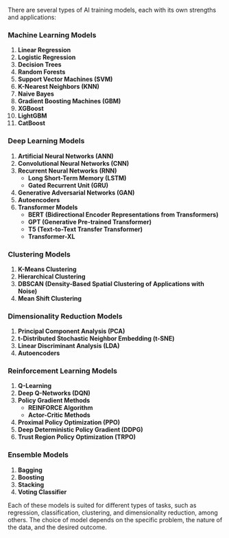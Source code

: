 There are several types of AI training models, each with its own strengths and applications:

### Machine Learning Models
1. **Linear Regression**
2. **Logistic Regression**
3. **Decision Trees**
4. **Random Forests**
5. **Support Vector Machines (SVM)**
6. **K-Nearest Neighbors (KNN)**
7. **Naive Bayes**
8. **Gradient Boosting Machines (GBM)**
9. **XGBoost**
10. **LightGBM**
11. **CatBoost**

### Deep Learning Models
1. **Artificial Neural Networks (ANN)**
2. **Convolutional Neural Networks (CNN)**
3. **Recurrent Neural Networks (RNN)**
   - **Long Short-Term Memory (LSTM)**
   - **Gated Recurrent Unit (GRU)**
4. **Generative Adversarial Networks (GAN)**
5. **Autoencoders**
6. **Transformer Models**
   - **BERT (Bidirectional Encoder Representations from Transformers)**
   - **GPT (Generative Pre-trained Transformer)**
   - **T5 (Text-to-Text Transfer Transformer)**
   - **Transformer-XL**

### Clustering Models
1. **K-Means Clustering**
2. **Hierarchical Clustering**
3. **DBSCAN (Density-Based Spatial Clustering of Applications with Noise)**
4. **Mean Shift Clustering**

### Dimensionality Reduction Models
1. **Principal Component Analysis (PCA)**
2. **t-Distributed Stochastic Neighbor Embedding (t-SNE)**
3. **Linear Discriminant Analysis (LDA)**
4. **Autoencoders**

### Reinforcement Learning Models
1. **Q-Learning**
2. **Deep Q-Networks (DQN)**
3. **Policy Gradient Methods**
   - **REINFORCE Algorithm**
   - **Actor-Critic Methods**
4. **Proximal Policy Optimization (PPO)**
5. **Deep Deterministic Policy Gradient (DDPG)**
6. **Trust Region Policy Optimization (TRPO)**

### Ensemble Models
1. **Bagging**
2. **Boosting**
3. **Stacking**
4. **Voting Classifier**

Each of these models is suited for different types of tasks, such as regression, classification, clustering, and dimensionality reduction, among others. The choice of model depends on the specific problem, the nature of the data, and the desired outcome.